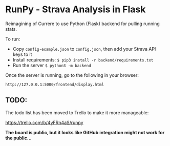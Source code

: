 # RunPy -  Strava Analysis in Flask

Reimagining of Currere to use Python (Flask) backend for pulling running stats.

To run:

  * Copy `config-example.json` to `config.json`, then add your Strava API keys to it
  * Install requirements: `$ pip3 install -r backend/requirements.txt`
  * Run the server `$ python3 -m backend`

Once the server is running, go to the following in your browser:

    http://127.0.0.1:5000/frontend/display.html

## TODO:
The todo list has been moved to Trello to make it more manageable:

https://trello.com/b/4yFRn4aS/runpy

__The board is public, but it looks like GitHub integration might not work for the public...__ 
